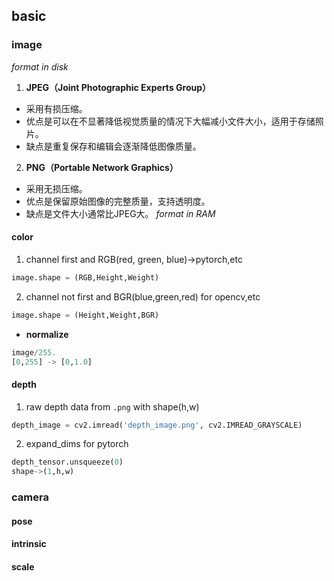 ## basic

### image
*format in disk*

1. **JPEG（Joint Photographic Experts Group）**
- 采用有损压缩。
- 优点是可以在不显著降低视觉质量的情况下大幅减小文件大小，适用于存储照片。
- 缺点是重复保存和编辑会逐渐降低图像质量。
2. **PNG（Portable Network Graphics）**
- 采用无损压缩。
- 优点是保留原始图像的完整质量，支持透明度。
- 缺点是文件大小通常比JPEG大。
*format in RAM*
#### color
1. channel first and RGB(red, green, blue)->pytorch,etc
```python 
image.shape = (RGB,Height,Weight)
```
2. channel not first and BGR(blue,green,red) for opencv,etc
```python 
image.shape = (Height,Weight,BGR)
```
- **normalize** 
```python
image/255.
[0,255] -> [0,1.0]
```
#### depth
1. raw depth data from `.png` with shape(h,w)
```python
depth_image = cv2.imread('depth_image.png', cv2.IMREAD_GRAYSCALE)
```
2. expand_dims for pytorch
```python
depth_tensor.unsqueeze(0)
shape->(1,h,w)
```
### camera
#### pose


#### intrinsic

#### scale
